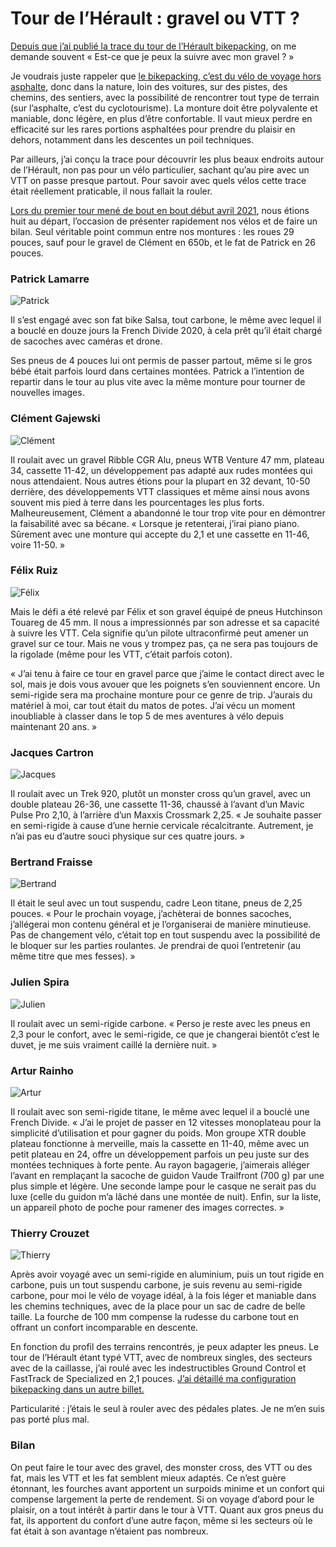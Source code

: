 # Tour de l&#8217;Hérault : gravel ou VTT ?

[Depuis que j’ai publié la trace du tour de l’Hérault bikepacking](https://tcrouzet.com/727tour/), on me demande souvent « Est-ce que je peux la suivre avec mon gravel ? »<span id="more-58688"></span>

Je voudrais juste rappeler que [le bikepacking, c’est du vélo de voyage hors asphalte](https://bikepacking.com/plog/what-is-bikepacking/), donc dans la nature, loin des voitures, sur des pistes, des chemins, des sentiers, avec la possibilité de rencontrer tout type de terrain (sur l’asphalte, c’est du cyclotourisme). La monture doit être polyvalente et maniable, donc légère, en plus d’être confortable. Il vaut mieux perdre en efficacité sur les rares portions asphaltées pour prendre du plaisir en dehors, notamment dans les descentes un poil techniques.

Par ailleurs, j’ai conçu la trace pour découvrir les plus beaux endroits autour de l’Hérault, non pas pour un vélo particulier, sachant qu’au pire avec un VTT on passe presque partout. Pour savoir avec quels vélos cette trace était réellement praticable, il nous fallait la rouler.

[Lors du premier tour mené de bout en bout début avril 2021](https://tcrouzet.com/2021/04/08/tour-de-lherault-bikepacking-agrandir-limaginaire/), nous étions huit au départ, l’occasion de présenter rapidement nos vélos et de faire un bilan. Seul véritable point commun entre nos montures : les roues 29 pouces, sauf pour le gravel de Clément en 650b, et le fat de Patrick en 26 pouces.

### Patrick Lamarre

![Patrick](https://tcrouzet.com/images_tc/2021/04/IMG_8822.jpeg)

Il s’est engagé avec son fat bike Salsa, tout carbone, le même avec lequel il a bouclé en douze jours la French Divide 2020, à cela prêt qu’il était chargé de sacoches avec caméras et drone.

Ses pneus de 4 pouces lui ont permis de passer partout, même si le gros bébé était parfois lourd dans certaines montées. Patrick a l’intention de repartir dans le tour au plus vite avec la même monture pour tourner de nouvelles images.

### Clément Gajewski

![Clément](https://tcrouzet.com/images_tc/2021/04/WhatsApp-Image-2021-04-08-at-12.48.03-2.jpeg)

Il roulait avec un gravel Ribble CGR Alu, pneus WTB Venture 47 mm, plateau 34, cassette 11-42, un développement pas adapté aux rudes montées qui nous attendaient. Nous autres étions pour la plupart en 32 devant, 10-50 derrière, des développements VTT classiques et même ainsi nous avons souvent mis pied à terre dans les pourcentages les plus forts. Malheureusement, Clément a abandonné le tour trop vite pour en démontrer la faisabilité avec sa bécane. « Lorsque je retenterai, j’irai piano piano. Sûrement avec une monture qui accepte du 2,1 et une cassette en 11-46, voire 11-50. »

### Félix Ruiz

![Félix](https://tcrouzet.com/images_tc/2021/04/WhatsApp-Image-2021-04-08-at-12.47.39-1.jpeg)

Mais le défi a été relevé par Félix et son gravel équipé de pneus Hutchinson Touareg de 45 mm. Il nous a impressionnés par son adresse et sa capacité à suivre les VTT. Cela signifie qu’un pilote ultraconfirmé peut amener un gravel sur ce tour. Mais ne vous y trompez pas, ça ne sera pas toujours de la rigolade (même pour les VTT, c’était parfois coton).

« J’ai tenu à faire ce tour en gravel parce que j’aime le contact direct avec le sol, mais je dois vous avouer que les poignets s’en souviennent encore. Un semi-rigide sera ma prochaine monture pour ce genre de trip. J’aurais du matériel à moi, car tout était du matos de potes. J’ai vécu un moment inoubliable à classer dans le top 5 de mes aventures à vélo depuis maintenant 20 ans. »

### Jacques Cartron

![Jacques](https://tcrouzet.com/images_tc/2021/04/WhatsApp-Image-2021-04-08-at-12.47.32-1.jpeg)

Il roulait avec un Trek 920, plutôt un monster cross qu’un gravel, avec un double plateau 26-36, une cassette 11-36, chaussé à l’avant d’un Mavic Pulse Pro 2,10, à l’arrière d’un Maxxis Crossmark 2,25. « Je souhaite passer en semi-rigide à cause d’une hernie cervicale récalcitrante. Autrement, je n’ai pas eu d’autre souci physique sur ces quatre jours. »

### Bertrand Fraisse

![Bertrand](https://tcrouzet.com/images_tc/2021/04/WhatsApp-Image-2021-04-08-at-12.46.27-1.jpeg)

Il était le seul avec un tout suspendu, cadre Leon titane, pneus de 2,25 pouces. « Pour le prochain voyage, j’achèterai de bonnes sacoches, j’allégerai mon contenu général et je l’organiserai de manière minutieuse. Pas de changement vélo, c’était top en tout suspendu avec la possibilité de le bloquer sur les parties roulantes. Je prendrai de quoi l’entretenir (au même titre que mes fesses). »

### Julien Spira

![Julien](https://tcrouzet.com/images_tc/2021/04/WhatsApp-Image-2021-04-08-at-12.47.48-1.jpeg)

Il roulait avec un semi-rigide carbone. « Perso je reste avec les pneus en 2,3 pour le confort, avec le semi-rigide, ce que je changerai bientôt c’est le duvet, je me suis vraiment caillé la dernière nuit. »

### Artur Rainho

![Artur](https://tcrouzet.com/images_tc/2021/04/WhatsApp-Image-2021-04-08-at-12.48.22-1.jpeg)

Il roulait avec son semi-rigide titane, le même avec lequel il a bouclé une French Divide. « J’ai le projet de passer en 12 vitesses monoplateau pour la simplicité d’utilisation et pour gagner du poids. Mon groupe XTR double plateau fonctionne à merveille, mais la cassette en 11-40, même avec un petit plateau en 24, offre un développement parfois un peu juste sur des montées techniques à forte pente. Au rayon bagagerie, j’aimerais alléger l’avant en remplaçant la sacoche de guidon Vaude Trailfront (700 g) par une plus simple et légère. Une seconde lampe pour le casque ne serait pas du luxe (celle du guidon m’a lâché dans une montée de nuit). Enfin, sur la liste, un appareil photo de poche pour ramener des images correctes. »

### Thierry Crouzet

![Thierry](https://tcrouzet.com/images_tc/2021/04/WhatsApp-Image-2021-04-08-at-12.47.56-1.jpeg)

Après avoir voyagé avec un semi-rigide en aluminium, puis un tout rigide en carbone, puis un tout suspendu carbone, je suis revenu au semi-rigide carbone, pour moi le vélo de voyage idéal, à la fois léger et maniable dans les chemins techniques, avec de la place pour un sac de cadre de belle taille. La fourche de 100 mm compense la rudesse du carbone tout en offrant un confort incomparable en descente.

En fonction du profil des terrains rencontrés, je peux adapter les pneus. Le tour de l’Hérault étant typé VTT, avec de nombreux singles, des secteurs avec de la caillasse, j’ai roulé avec les indestructibles Ground Control et FastTrack de Specialized en 2,1 pouces. [J’ai détaillé ma configuration bikepacking dans un autre billet.](https://tcrouzet.com/2021/03/26/config-bikepacking-avril-2021/)

Particularité : j’étais le seul à rouler avec des pédales plates. Je ne m’en suis pas porté plus mal.

### Bilan

On peut faire le tour avec des gravel, des monster cross, des VTT ou des fat, mais les VTT et les fat semblent mieux adaptés. Ce n’est guère étonnant, les fourches avant apportent un surpoids minime et un confort qui compense largement la perte de rendement. Si on voyage d’abord pour le plaisir, on a tout intérêt à partir dans le tour à VTT. Quant aux gros pneus du fat, ils apportent du confort d’une autre façon, même si les secteurs où le fat était à son avantage n’étaient pas nombreux.